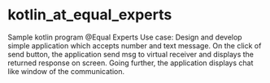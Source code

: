 # kotlin_at_equal_experts
Sample kotlin program @Equal Experts
Use case:
Design and develop simple application which accepts number and text message.
On the click of send button, the application send msg to virtual receiver and displays the returned response on screen.
Going further, the application displays chat like window of the communication.
